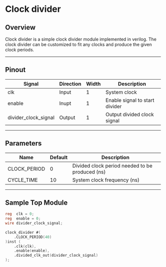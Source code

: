 # Clock divider

## Overview
Clock divider is a simple clock divider module implemented in verilog. The clock divider can be customized to fit any clocks and produce the given clock periods.

---

## Pinout

| Signal                | Direction | Width | Description                         |
|-----------------------|-----------|-------|-------------------------------------|
| clk                   | Input     | 1     | System clock                        |
| enable                | Inupt     | 1     | Enable signal to start divider      |
| divider_clock_signal  | Output    | 1     | Output divided clock signal         |

---

## Parameters
| Name         | Default | Description                                     |
|--------------|---------|-------------------------------------------------|
| CLOCK_PERIOD | 0       | Divided clock period needed to be produced (ns) |
| CYCLE_TIME   | 10      | System clock frequency (ns)                     |

---

## Sample Top Module

```verilog
reg  clk = 0;
reg  enable = 0;
wire divider_clock_signal;
    
clock_divider #(
    .CLOCK_PERIOD(40)
)inst (
    .clk(clk),
    .enable(enable),
    .divided_clk_out(divider_clock_signal)
);
